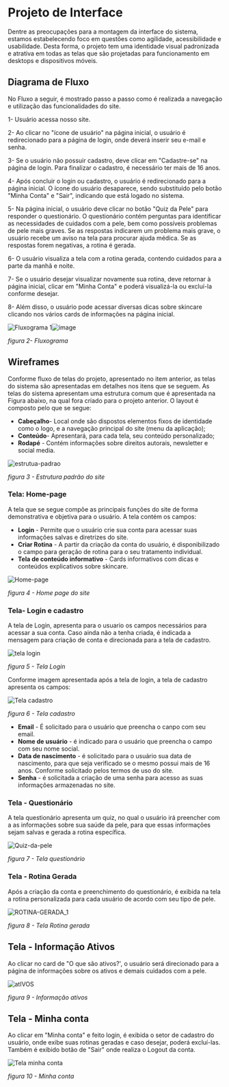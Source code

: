 
# Projeto de Interface

Dentre as preocupações para a montagem da interface do sistema, estamos estabelecendo foco em questões como agilidade, acessibilidade e usabilidade. Desta forma, o projeto tem uma identidade visual padronizada e atrativa em todas as telas que são projetadas para funcionamento em desktops e dispositivos móveis.

## Diagrama de Fluxo

No Fluxo a seguir, é mostrado passo a passo como é realizada a navegação e utilização das funcionalidades do site. 

1- Usuário acessa nosso site.

2- Ao clicar no "ícone de usuário" na página inicial, o usuário é redirecionado para a página de login, onde deverá inserir seu e-mail e senha.

3- Se o usuário não possuir cadastro, deve clicar em "Cadastre-se" na página de login. Para finalizar o cadastro, é necessário ter mais de 16 anos.

4- Após concluir o login ou cadastro, o usuário é redirecionado para a página inicial. O ícone do usuário desaparece, sendo substituído pelo botão "Minha Conta" e "Sair", indicando que está logado no sistema.

5- Na página inicial, o usuário deve clicar no botão "Quiz da Pele" para responder o questionário. O questionário contém perguntas para identificar as necessidades de cuidados com a pele, bem como possíveis problemas de pele mais graves. Se as respostas indicarem um problema mais grave, o usuário recebe um aviso na tela para procurar ajuda médica. Se as respostas forem negativas, a rotina é gerada.

6- O usuário visualiza a tela com a rotina gerada, contendo cuidados para a parte da manhã e noite.

7- Se o usuário desejar visualizar novamente sua rotina, deve retornar à página inicial, clicar em "Minha Conta" e poderá visualizá-la ou excluí-la conforme desejar.

8- Além disso, o usuário pode acessar diversas dicas sobre skincare clicando nos vários cards de informações na página inicial.




![Fluxograma 1](https://github.com/ICEI-PUC-Minas-PMV-ADS/pmv-ads-2023-2-e2-proj-int-t4-projeto-skincare/assets/110791034/182be7ed-c5c8-4b33-9eb4-421e2e429bc7)![image](https://github.com/ICEI-PUC-Minas-PMV-ADS/pmv-ads-2023-2-e2-proj-int-t4-projeto-skincare/assets/93337008/de5a3535-de4c-47aa-ac79-66fcd7782f85)

*figura 2- Fluxograma*

## Wireframes

Conforme fluxo de telas do projeto, apresentado no item anterior, as telas do sistema são apresentadas em detalhes nos itens que se seguem. 
As telas do sistema apresentam uma estrutura comum que é apresentada na Figura abaixo, na qual fora criado para o projeto anterior. O layout é composto pelo que se segue:

- **Cabeçalho**- Local onde são dispostos elementos fixos de identidade como o logo, e a navegação principal do site (menu da aplicação); 
- **Conteúdo**-  Apresentará, para cada tela, seu conteúdo personalizado;
- **Rodapé** -  Contém informações sobre direitos autorais, newsletter e social media.

![estrutua-padrao](https://user-images.githubusercontent.com/93337008/232315869-01305876-2750-4d61-9b16-63a0b154256b.PNG)

*figura 3 - Estrutura padrão do site*


### Tela: Home-page 

A tela que se segue compõe as principais funções do site de forma demonstrativa e objetiva para o usuário. 
A tela contém os campos:
- **Login** -  Permite que o usuário crie sua conta para acessar suas informações salvas e diretrizes do site. 
- **Criar Rotina** - A partir da criação da conta do usuário, é disponibilizado o campo para geração de rotina para o seu tratamento individual.
- **Tela de conteúdo informativo** - Cards informativos com dicas e conteúdos explicativos sobre skincare. 

![Home-page](https://github.com/ICEI-PUC-Minas-PMV-ADS/pmv-ads-2023-2-e2-proj-int-t4-projeto-skincare/assets/110791034/fa79aba2-26c0-44e7-b231-c303e1580ae9)

*figura 4 - Home page do site* 



### Tela- Login e cadastro 

A tela de Login, apresenta para o usuario os campos necessários para acessar a sua conta. Caso ainda não a tenha criada, é indicada a mensagem para criação de conta e direcionada para a tela de cadastro. 

![tela login](https://github.com/ICEI-PUC-Minas-PMV-ADS/pmv-ads-2023-2-e2-proj-int-t4-projeto-skincare/assets/110791034/0c59cf81-ec43-4c5b-b3c3-1503e09a051d)

*figura 5 - Tela Login* 

Conforme imagem apresentada após a tela de login, a tela de cadastro apresenta os campos:


![Tela cadastro](https://github.com/ICEI-PUC-Minas-PMV-ADS/pmv-ads-2023-2-e2-proj-int-t4-projeto-skincare/assets/110791034/1fb459db-8ac3-4736-a028-9c787524f1d4)

*figura 6 - Tela cadastro*

- **Email** - É solicitado para o usuário que preencha o canpo com seu email. 
- **Nome de usuário** - é indicado para o usuário que preencha o campo com seu nome social.
- **Data de nascimento** - é solicitado para o usuário sua data de nascimento, para que seja verificado se o mesmo possui mais de 16 anos. Conforme solicitado pelos termos de uso do site.
- **Senha** - é solicitada a criação de uma senha para acesso as suas informações armazenadas no site.



### Tela - Questionário

A tela questionário apresenta um quiz, no qual o usuário irá preencher com a as informações sobre sua saúde da pele, para que essas informações sejam salvas e gerada a rotina específica. 

![Quiz-da-pele](https://github.com/ICEI-PUC-Minas-PMV-ADS/pmv-ads-2023-2-e2-proj-int-t4-projeto-skincare/assets/110791034/b87b6b84-c334-4729-beab-703dd713bfa5)

*figura 7 - Tela questionário*



### Tela - Rotina Gerada

Após a criação da conta e preenchimento do questionário, é exibida na tela a rotina personalizada para cada usuário de acordo com seu tipo de pele. 


![ROTINA-GERADA_1](https://github.com/ICEI-PUC-Minas-PMV-ADS/pmv-ads-2023-2-e2-proj-int-t4-projeto-skincare/assets/110791034/57b33f52-befe-4cd0-86e8-5fc23ad7c65a)

*figura 8 - Tela Rotina gerada*


## Tela - Informação Ativos

Ao clicar no card de "O que são ativos?', o usuário será direcionado para a página de informações sobre os ativos e demais cuidados com a pele.

![atIVOS](https://github.com/ICEI-PUC-Minas-PMV-ADS/pmv-ads-2023-2-e2-proj-int-t4-projeto-skincare/assets/110791034/c1b1dbad-c4df-486c-bdb5-37dc923760d0)

*figura 9 - Informação ativos*


## Tela - Minha conta 

Ao clicar em "Minha conta" e feito login, é exibida o setor de cadastro do usuário, onde exibe suas rotinas geradas e caso desejar, poderá excluí-las.
Também é exibido botão de "Sair" onde realiza o Logout da conta. 

![Tela minha conta](https://github.com/ICEI-PUC-Minas-PMV-ADS/pmv-ads-2023-2-e2-proj-int-t4-projeto-skincare/assets/110791034/d40bcec2-2a79-463f-b7b9-c26b8ea96676)

*figura 10 - Minha conta*

